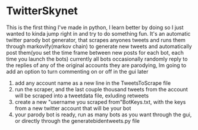 # TwitterSkynet

This is the first thing I've made in python, I learn better by doing so I just wanted to kinda jump right in and try to do something fun.
It's an automatic twitter parody bot generator, that scrapes anyones tweets and runs them through markovify(markov chain) 
to generate new tweets and automatically post them(you set the time frame between new posts for each bot, each time you launch the bots)
currently all bots occasionally randomly reply to the replies of any of the original accounts they are parodying, Im going to add an option to turn commenting on or off
in the gui later


1) add any account name as a new line in the TweetsToScrape file
2) run the scraper, and the last couple thousand tweets from the account will be scraped into a tweetdata file, exluding retweets
3) create a new "username you scraped from"BotKeys.txt, with the keys from a new twitter account that will be your bot
4) your parody bot is ready, run as many bots as you want through the gui, or directly through the generatebidentweets.py file 














